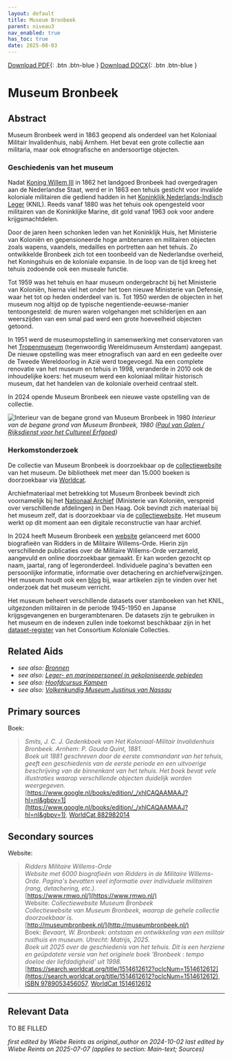 ```yaml
---
layout: default
title: Museum Bronbeek
parent: niveau3
nav_enabled: true
has_toc: true
date: 2025-08-03
--- 
```



[Download PDF](https://raw.githubusercontent.com/colonial-heritage/research-guides-dev/refs/heads/main/EXPORTS/PDF/niveau3/Dutch/Bronbeek.pdf){: .btn .btn-blue }     [Download DOCX](https://raw.githubusercontent.com/colonial-heritage/research-guides-dev/refs/heads/main/EXPORTS/DOCX/niveau3/Dutch/Bronbeek.docx){: .btn .btn-blue }


# Museum Bronbeek


## Abstract

Museum Bronbeek werd in 1863 geopend als onderdeel van het Koloniaal Militair Invalidenhuis, nabij Arnhem. Het bevat een grote collectie aan militaria, maar ook etnografische en andersoortige objecten.

### Geschiedenis van het museum

Nadat [Koning Willem III](http://www.wikidata.org/entity/Q125649) in 1862 het landgoed Bronbeek had overgedragen aan de Nederlandse Staat, werd er in 1863 een tehuis gesticht voor invalide koloniale militairen die gediend hadden in het [Koninklijk Nederlands-Indisch Leger](http://www.wikidata.org/entity/Q523553) (KNIL). Reeds vanaf 1880 was het tehuis ook opengesteld voor militairen van de Koninklijke Marine, dit gold vanaf 1963 ook voor andere krijgsmachtdelen. 

Door de jaren heen schonken leden van het Koninklijk Huis, het Ministerie van Koloniën en gepensioneerde hoge ambtenaren en militairen objecten zoals wapens, vaandels, medailles en portretten aan het tehuis. Zo ontwikkelde Bronbeek zich tot een toonbeeld van de Nederlandse overheid, het Koningshuis en de koloniale expansie. In de loop van de tijd kreeg het tehuis zodoende ook een museale functie.

Tot 1959 was het tehuis en haar museum ondergebracht bij het Ministerie van Koloniën, hierna viel het onder het toen nieuwe Ministerie van Defensie, waar het tot op heden onderdeel van is. Tot 1950 werden de objecten in het museum nog altijd op de typische negentiende-eeuwse-manier tentoongesteld: de muren waren volgehangen met schilderijen en aan weerszijden van een smal pad werd een grote hoeveelheid objecten getoond. 

In 1951 werd de museumopstelling in samenwerking met conservatoren van het [Tropenmuseum]( https://app.colonialcollections.nl/nl/research-aids/https%3A%2F%2Fn2t%252Enet%2Fark%3A%2F27023%2Fba9397040f2cf7f618e2180fb6c90208) (tegenwoordig Wereldmuseum Amsterdam) aangepast. De nieuwe opstelling was meer etnografisch van aard en een gedeelte over de Tweede Wereldoorlog in Azië werd toegevoegd. Na een complete renovatie van het museum en tehuis in 1998, veranderde in 2010 ook de inhoudelijke koers: het museum werd een koloniaal militair historisch museum, dat het handelen van de koloniale overheid centraal stelt. 

In 2024 opende Museum Bronbeek een nieuwe vaste opstelling van de collectie.

![Interieur van de begane grond van Museum Bronbeek in 1980](https://upload.wikimedia.org/wikipedia/commons/2/26/Invalidenhuis_Bronbeek%2C_interieur_begane_grond_-_Arnhem_-_20025043_-_RCE.jpg)
_Interieur van de begane grond van Museum Bronbeek, 1980 ([Paul van Galen / Rijksdienst voor het Cultureel Erfgoed](https://commons.wikimedia.org/wiki/File:Invalidenhuis_Bronbeek,_interieur_begane_grond_-_Arnhem_-_20025043_-_RCE.jpg))_    

### Herkomstonderzoek

De collectie van Museum Bronbeek is doorzoekbaar op de [collectiewebsite](http://museumbronbeek.nl/) van het museum. De bibliotheek met meer dan 15.000 boeken is doorzoekbaar via [Worldcat](https://mindef.on.worldcat.org/discovery).

Archiefmateriaal met betrekking tot Museum Bronbeek bevindt zich voornamelijk bij het [Nationaal Archief](https://www.nationaalarchief.nl/onderzoeken) (Ministerie van Koloniën, verspreid over verschillende afdelingen) in Den Haag. Ook bevindt zich materiaal bij het museum zelf, dat is doorzoekbaar via de [collectiewebsite]( www.museumbronbeek.nl). Het museum werkt op dit moment aan een digitale reconstructie van haar archief.

In 2024 heeft Museum Bronbeek een [website](http://www.rmwo.nl/) gelanceerd met 6000 biografieën van Ridders in de Militaire Willems-Orde. Hierin zijn verschillende publicaties over de Militaire Willems-Orde verzameld, aangevuld en online doorzoekbaar gemaakt. Er kan worden gezocht op naam, jaartal, rang of legeronderdeel. Individuele pagina's bevatten een persoonlijke informatie, informatie over detachering en archiefverwijzingen. Het museum houdt ook een [blog]( http://www.museumbronbeekblog.nl) bij, waar artikelen zijn te vinden over het onderzoek dat het museum verricht.

Het museum beheert verschillende datasets over stamboeken van het KNIL, uitgezonden militairen in de periode 1945-1950 en Japanse krijgsgevangenen en burgerambtenaren. De datasets zijn te gebruiken in het museum en de indexen zullen inde toekomst beschikbaar zijn in het [dataset-register]( https://datasets.colonialcollections.nl/en/datasets) van het Consortium Koloniale Collecties.


## Related Aids

 - _see also: [Bronnen](niveau1/Dutch/Sources_20240425.yml)_  
 - _see also: [Leger- en marinepersoneel in gekoloniseerde gebieden](niveau2/Dutch/MilitaryAndNavy_20240326.yml)_  
 - _see also: [Hoofdcursus Kampen](niveau3/Dutch/HoofdcursusKampen_20250428.yml)_  
 - _see also: [Volkenkundig Museum Justinus van Nassau](niveau3/Dutch/JustinusNassau_20250225.yml)_  

## Primary sources

Boek:
  > *Smits, J. C. J. Gedenkboek van Het Koloniaal-Militair Invalidenhuis Bronbeek. Arnhem: P. Gouda Quint, 1881.*  
> _Boek uit 1881 geschreven door de eerste commandant van het tehuis, geeft een geschiedenis van de eerste periode en een uitvoerige beschrijving van de binnenkant van het tehuis. Het boek bevat vele illustraties waarop verschillende objecten duidelijk worden weergegeven._  
> [https://www.google.nl/books/edition/_/xhlCAQAAMAAJ?hl=nl&gbpv=1](https://www.google.nl/books/edition/_/xhlCAQAAMAAJ?hl=nl&gbpv=1), [WorldCat 882982014](https://search.worldcat.org/title/882982014)  
## Secondary sources

Website:
  > *Ridders Militaire Willems-Orde*  
> _Website met 6000 biografieën van Ridders in de Militaire Willems-Orde. Pagina's bevatten veel informatie over individuele militairen (rang, detachering, etc.)._  
> [https://www.rmwo.nl/](https://www.rmwo.nl/)  
Website:
  > *Collectiewebsite Museum Bronbeek*  
> _Collectiewebsite van Museum Bronbeek, waarop de gehele collectie doorzoekbaar is._  
> [http://museumbronbeek.nl/](http://museumbronbeek.nl/)  
Boek:
  > *Bevaart, W. Bronbeek: ontstaan en ontwikkeling van een militair rusthuis en museum. Utrecht: Matrijs, 2025.*  
> _Boek uit 2025 over de geschiedenis van het tehuis. Dit is een herziene en geüpdatete versie van het originele boek 'Bronbeek : tempo doeloe der liefdadigheid' uit 1998._  
> [https://search.worldcat.org/title/1514612612?oclcNum=1514612612](https://search.worldcat.org/title/1514612612?oclcNum=1514612612), [ISBN 9789053456057](https://isbnsearch.org/isbn/9789053456057), [WorldCat 1514612612](https://search.worldcat.org/title/1514612612)  


---
## Relevant Data 
TO BE FILLED

_first edited by Wiebe Reints as original_author on 2024-10-02_
_last edited by Wiebe Reints  on 2025-07-07
        (applies to section: Main-text; Sources)_
        